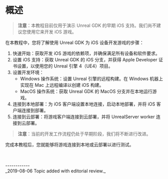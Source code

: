 

# 概述

> **注意**：本教程目前仅用于演示 Unreal GDK 的早期 iOS 支持。我们尚不建议您使用它来开发 iOS 游戏。

在本教程中，您将了解使用 Unreal GDK 为 iOS 设备开发游戏的步骤：

1. 快速开始：获取开发 iOS 游戏的依赖项，并确保满足所有设备和软件要求。
2. 设置 iOS 支持：获取 Unreal GDK 的 iOS 分支，并获得 Apple Developer 证书设置，以使用您的 Unreal 引擎 4（UE4）项目。
3. 设置开发环境：
    - Windows 操作系统：设置 Unreal 引擎的远程构建。在 Windows 机器上实现在 Mac 上远程编译以创建 iOS 构建。
    - MacOS 操作系统：获取 Unreal GDK 的 MacOS 分支并在本地运行游戏。
4. 连接到本地部署：为 iOS 客户端设置本地连接，启动本地部署，并将 iOS 客户端连接到部署。
5. 连接到云部署：将游戏客户端连接到云部署，并将 UnrealServer worker 连接到云部署。

> **注意**：当前的开发工作流程仍处于早期阶段，我们将不断进行改进。

完成本教程后，您就能够将游戏连接到本地或云部署以进行测试。

<br/>
<br/>------------<br/>
_2019-08-06 Topic added with editorial review._
